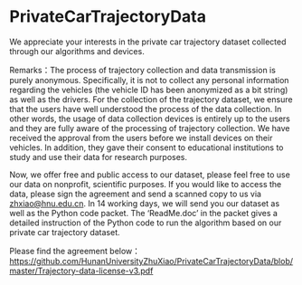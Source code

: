 # PrivateCarTrajectoryData

We appreciate your interests in the private car trajectory dataset collected through our algorithms and devices. 

Remarks：The process of trajectory collection and data transmission is purely anonymous. Specifically, it is not to collect any personal information regarding the vehicles (the vehicle ID has been anonymized as a bit string) as well as the drivers. For the collection of the trajectory dataset, we ensure that the users have well understood the process of the data collection. In other words, the usage of data collection devices is entirely up to the users and they are fully aware of the processing of trajectory collection. We have received the approval from the users before we install devices on their vehicles. In addition, they gave their consent to educational institutions to study and use their data for research purposes.

Now, we offer free and public access to our dataset, please feel free to use our data on nonprofit, scientific purposes. If you would like to access the data, please sign the agreement  and send a scanned copy to us via zhxiao@hnu.edu.cn. In 14 working days, we will send you our dataset as well as the Python code packet. The ‘ReadMe.doc’ in the packet gives a detailed instruction of the Python code to run the  algorithm based on our private car trajectory dataset.

Please find the agreement below：
https://github.com/HunanUniversityZhuXiao/PrivateCarTrajectoryData/blob/master/Trajectory-data-license-v3.pdf
